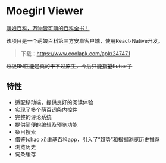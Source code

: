 # Moegirl Viewer

[萌娘百科，万物皆可萌的百科全书！](https://zh.moegirl.org/Mainpage)

该项目是一个萌娘百科第三方安卓客户端，使用React-Native开发。

> 下载：https://www.coolapk.com/apk/247471

<del>垃圾RN性能是真的干不过原生，今后只能指望flutter了</del>

## 特性

* 适配移动端，提供良好的阅读体验
* 实现了多个萌百词条内控件
* 完整的评论系统
* 提供简便的编辑及预览功能
* 条目搜索
* 借鉴(chao xi)维基百科app，引入了“趋势”和根据浏览历史推荐
* 浏览历史
* 词条缓存

